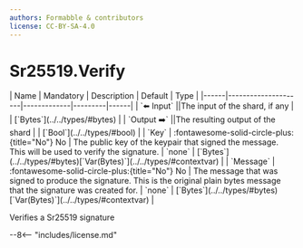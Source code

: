 ```yaml
---
authors: Formabble & contributors
license: CC-BY-SA-4.0
---
```



# Sr25519.Verify

<div class="sh-parameters" markdown="1">
| Name | Mandatory | Description | Default | Type |
|------|---------------------|-------------|---------|------|
| `⬅️ Input` ||The input of the shard, if any | | [`Bytes`](../../types/#bytes) |
| `Output ➡️` ||The resulting output of the shard | | [`Bool`](../../types/#bool) |
| `Key` | :fontawesome-solid-circle-plus:{title="No"} No  | The public key of the keypair that signed the message. This will be used to verify the signature. | `none` | [`Bytes`](../../types/#bytes)[`Var(Bytes)`](../../types/#contextvar) |
| `Message` | :fontawesome-solid-circle-plus:{title="No"} No  | The message that was signed to produce the signature. This is the original plain bytes message that the signature was created for. | `none` | [`Bytes`](../../types/#bytes)[`Var(Bytes)`](../../types/#contextvar) |

</div>

Verifies a Sr25519 signature

--8<-- "includes/license.md"

